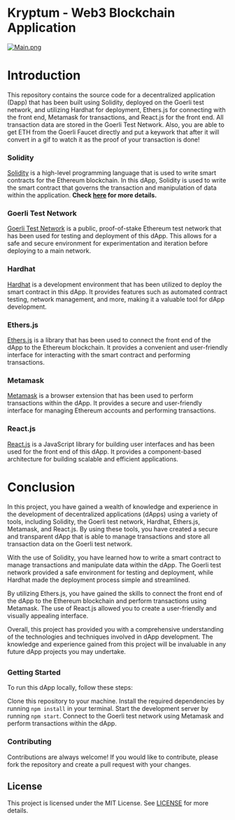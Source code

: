 # Kryptum - Web3 Blockchain Application
[![Main.png](https://i.postimg.cc/5N1HgBf4/Main.png)](https://postimg.cc/G97hhsBV)

# Introduction
This repository contains the source code for a decentralized application (Dapp) that has been built using Solidity, deployed on the Goerli test network, and utilizing Hardhat for deployment, Ethers.js for connecting with the front end, Metamask for transactions, and React.js for the front end. All transaction data are stored in the Goerli Test Network. Also, you are able to get ETH from the Goerli Faucet directly and put a keywork that after it will convert in a gif to watch it as the proof of your transaction is done!

### Solidity
[Solidity](https://soliditylang.org) is a high-level programming language that is used to write smart contracts for the Ethereum blockchain. In this dApp, Solidity is used to write the smart contract that governs the transaction and manipulation of data within the application.
**Check [here](https://opensource.org/licenses/MIT) for more details.**

### Goerli Test Network
[Goerli Test Network](https://goerli.net) is a public, proof-of-stake Ethereum test network that has been used for testing and deployment of this dApp. This allows for a safe and secure environment for experimentation and iteration before deploying to a main network.

### Hardhat
[Hardhat](https://hardhat.org) is a development environment that has been utilized to deploy the smart contract in this dApp. It provides features such as automated contract testing, network management, and more, making it a valuable tool for dApp development.

### Ethers.js
[Ethers.js](https://docs.ethers.org/v5/) is a library that has been used to connect the front end of the dApp to the Ethereum blockchain. It provides a convenient and user-friendly interface for interacting with the smart contract and performing transactions.

### Metamask
[Metamask](https://metamask.io) is a browser extension that has been used to perform transactions within the dApp. It provides a secure and user-friendly interface for managing Ethereum accounts and performing transactions.

### React.js
[React.js](https://es.reactjs.org) is a JavaScript library for building user interfaces and has been used for the front end of this dApp. It provides a component-based architecture for building scalable and efficient applications.

# Conclusion
In this project, you have gained a wealth of knowledge and experience in the development of decentralized applications (dApps) using a variety of tools, including Solidity, the Goerli test network, Hardhat, Ethers.js, Metamask, and React.js. By using these tools, you have created a secure and transparent dApp that is able to manage transactions and store all transaction data on the Goerli test network.

With the use of Solidity, you have learned how to write a smart contract to manage transactions and manipulate data within the dApp. The Goerli test network provided a safe environment for testing and deployment, while Hardhat made the deployment process simple and streamlined.

By utilizing Ethers.js, you have gained the skills to connect the front end of the dApp to the Ethereum blockchain and perform transactions using Metamask. The use of React.js allowed you to create a user-friendly and visually appealing interface.

Overall, this project has provided you with a comprehensive understanding of the technologies and techniques involved in dApp development. The knowledge and experience gained from this project will be invaluable in any future dApp projects you may undertake.

##

### Getting Started
To run this dApp locally, follow these steps:

Clone this repository to your machine.
Install the required dependencies by running `npm install` in your terminal.
Start the development server by running `npm start`.
Connect to the Goerli test network using Metamask and perform transactions within the dApp.

### Contributing
Contributions are always welcome! If you would like to contribute, please fork the repository and create a pull request with your changes.

## License
This project is licensed under the MIT License. See [LICENSE](https://opensource.org/licenses/MIT) for more details.

